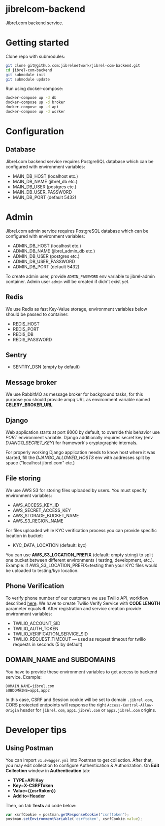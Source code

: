 # jibrelcom-backend

Jibrel.com backend service.

# Getting started

Clone repo with submodules:

```bash
git clone git@github.com:jibrelnetwork/jibrel-com-backend.git
cd jibrel-com-backend
git submodule init
git submodule update
```

Run using docker-compose:

```bash
docker-compose up -d db
docker-compose up -d broker
docker-compose up -d api
docker-compose up -d worker
```

# Configuration

## Database 

Jibrel.com backend service requires PostgreSQL database which can be configured with environment variables:

- MAIN_DB_HOST (localhost etc.)
- MAIN_DB_NAME (jibrel_db etc.)
- MAIN_DB_USER (postgres etc.)
- MAIN_DB_USER_PASSWORD
- MAIN_DB_PORT (default 5432)

# Admin

Jibrel.com admin service requires PostgreSQL database  which can be configured with environment variables:

- ADMIN_DB_HOST (localhost etc.)
- ADMIN_DB_NAME (jibrel_admin_db etc.)
- ADMIN_DB_USER (postgres etc.)
- ADMIN_DB_USER_PASSWORD
- ADMIN_DB_PORT (default 5432)

To create admin user, provide `ADMIN_PASSWORD` env variable to jibrel-admin container. 
Admin user `admin` will be created if didn't exist yet.

## Redis

We use Redis as fast Key-Value storage, environment variables below should be passed to container:
- REDIS_HOST
- REDIS_PORT
- REDIS_DB
- REDIS_PASSWORD

## Sentry

- SENTRY_DSN (empty by default)

## Message broker
We use RabbitMQ as message broker for background tasks, for this purpose you should provide ampq URL as environment variable named **CELERY_BROKER_URL** 

## Django
Web application starts at port 8000 by default, to override this behavior use *PORT* environment variable.
Django additionally requires secret key (env *DJANGO_SECRET_KEY*) for framework's cryptographic internals.   

For properly working Django application needs to know host where it was started, fill the *DJANGO_ALLOWED_HOSTS* env 
with addresses split by space ("localhost jibrel.com" etc.) 

## File storing
We use AWS S3 for storing files uploaded by users. You must specify environment variables:
- AWS_ACCESS_KEY_ID
- AWS_SECRET_ACCESS_KEY
- AWS_STORAGE_BUCKET_NAME
- AWS_S3_REGION_NAME 

For files uploaded while KYC verification process you can provide specific location in bucket:
 - KYC_DATA_LOCATION (default: kyc)
 
 You can use **AWS_S3_LOCATION_PREFIX** (default: empty string) to split one bucket between different environments (
 testing, development, etc.). Example: if AWS_S3_LOCATION_PREFIX=testing then your KYC files would be uploaded to
 testing/kyc location.

## Phone Verification
To verify phone number of our customers we use Twilio API, workflow described 
[here](https://www.twilio.com/docs/verify/api-beta#phone-verification-workflow).
We have to create Twilio Verify Service with **CODE LENGTH** parameter equals **6**.
After registration and service creation provide environment variables:

- TWILIO_ACCOUNT_SID
- TWILIO_AUTH_TOKEN
- TWILIO_VERIFICATION_SERVICE_SID
- TWILIO_REQUEST_TIMEOUT — used as request timeout for twilio requests in seconds (5 by default)

## DOMAIN_NAME and SUBDOMAINS
You have to provide these environment variables to get access to backend service. Example:
```
DOMAIN_NAME=jibrel.com
SUBDOMAINS=app1,app2
```
In this case, CSRF and Session cookie will be set to domain `.jibrel.com`, CORS protected endpoints will response
 the right `Access-Control-Allow-Origin` header for `jibrel.com`, `app1.jibrel.com` or `app2.jibrel.com` origins.

# Developer tips

## Using Postman

You can import `v1.swagger.yml` into Postman to get collection. After that, you may edit collection to configure Authentication & Authorization.
On **Edit Collection** window in **Authentication** tab:
- **TYPE**=**API Key**
- **Key**=**X-CSRFToken**
- **Value**=**{{csrftoken}}**
- **Add to**=**Header**

Then, on tab **Tests** ad code below:
```javascript
var xsrfCookie = postman.getResponseCookie("csrftoken");
postman.setEnvironmentVariable('csrftoken', xsrfCookie.value);
```
